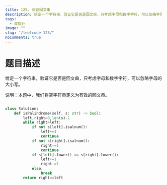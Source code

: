 ```yaml
---
title: 125. 验证回文串
description: 给定一个字符串，验证它是否是回文串，只考虑字母和数字字符，可以忽略字母的大小写。
tags:
  - 双指针
image: ""
slug: "/leetcode-125/"
noComments: true
---
```

# 题目描述

给定一个字符串，验证它是否是回文串，只考虑字母和数字字符，可以忽略字母的大小写。

说明：本题中，我们将空字符串定义为有效的回文串。


```python

class Solution:
    def isPalindrome(self, s: str) -> bool:
        left,right=0,len(s)-1
        while right>left:
            if not s[left].isalnum():
                left+=1
                continue
            if not s[right].isalnum():
                right-=1
                continue
            if s[left].lower() == s[right].lower():
                left+=1
                right-=1
            else:
                break
        return right<=left
        
```


